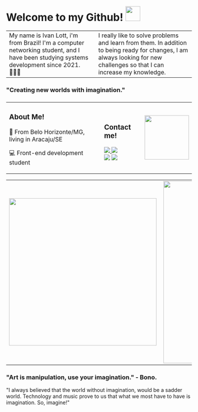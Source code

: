 <h1> Welcome to my Github! 
    <img src="https://media.giphy.com/media/Q7SKqn3G97xpmfSOvG/giphy.gif" width="40px" margin-left="50px">
</h1>

<table>

<tr>
    <td>
        My name is Ivan Lott, i'm from Brazil! I'm a computer networking student, and I have been studying systems development since 2021. 👩🏻‍💻
    </td>
    <td>
        I really like to solve problems and learn from them. In addition to being ready for changes, I am always looking for new challenges so that I can increase my knowledge.
    </td>
    
</tr>
</table>

<h3><b>"Creating new worlds with imagination."</b><h3>
<table>
    <tr>
        <td>
            <h3>About Me!</h3>
            <p>🚩 From Belo Horizonte/MG, living in Aracaju/SE</p>
            <p>💻 Front-end development student</p>
        </td>
        <td>
            <h3>Contact me!</h3>
            <a href="https://www.instagram.com/ilott__/" target ="_blank"><img src="https://img.shields.io/badge/Instagram-E4405F?style=for-the-badge&logo=instagram&logoColor=white" target ="_blank"></a><a href="https://www.linkedin.com/in/ivan-lott-854497211/" target="_blank"> <img src="https://img.shields.io/badge/LinkedIn-0077B5?style=for-the-badge&logo=linkedin&logoColor=white" target="_blank"></a></br>
            <a href="https://twitter.com/_iLott" target="_blank"> <img src="https://img.shields.io/badge/Twitter-1DA1F2?style=for-the-badge&logo=twitter&logoColor=white" target="_blank"></a>
    <a href="https://www.facebook.com/ilott15" target="_blank"> <img src="https://img.shields.io/badge/Facebook-1877F2?style=for-the-badge&logo=facebook&logoColor=white" target="_blank"></a>
        </td>
        <td>
            <img src="https://media.giphy.com/media/bGgsc5mWoryfgKBx1u/giphy.gif" width="120px"
        </td>
    </tr>
</table>
<center>
<table>
    <tr>
        <td><img width="400px" align="left" src="https://github-readme-stats.vercel.app/api/top-langs/?username=iLott15&hide=html&layout=compact&theme=buefy" /></td>
        <td><img width="495px" align="left" src="https://github-readme-stats.vercel.app/api?username=iLott15&theme=buefy"/></td>
    </tr>   
</table>
</center>  


<h3> "Art is manipulation, use your imagination." - Bono.</h3>

<p> "I always believed that the world without imagination, would be a sadder world.
Technology and music prove to us that what we most have to have is imagination. So, imagine!" </p>
